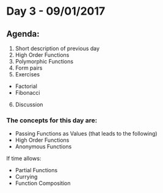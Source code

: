 # Day 3 - 09/01/2017

## Agenda:
1. Short description of previous day 
2. High Order Functions
3. Polymorphic Functions
4. Form pairs
5. Exercises 
-   Factorial
-   Fibonacci
6. Discussion

### The concepts for this day are:

- Passing Functions as Values (that leads to the following)
- High Order Functions
- Anonymous Functions

If time allows:

- Partial Functions
- Currying
- Function Composition